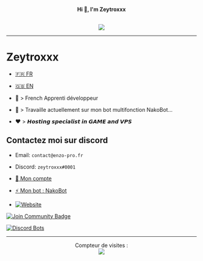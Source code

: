 <!--
NIQUE BIEN TA MERE CELUI QUI ME COPIE 🖕🖕🖕🖕🖕🖕🖕
-->




<p align='center'>
  <b>Hi 👋, I'm Zeytroxxx</b><br>
</p>

<p align="center"><br>
  <a href="https://github.com/Zeytroxxx">
    <img src="https://discord.c99.nl/widget/theme-4/752559885190824026.png"/>
     </a>
</p>

--- 

# Zeytroxxx
- [🇫🇷 FR](https://github.com/zeytroxxx/Zeytroxxx/blob/README.md/README.md)  

- [🇬🇧 EN](https://github.com/zeytroxxx/Zeytroxxx/blob/README.md/README_EN.md)

- 🐍 > French Apprenti développeur
- 🔭 > Travaille actuellement sur mon bot multifonction NakoBot...
- ❤️ > 𝙃𝙤𝙨𝙩𝙞𝙣𝙜 𝙨𝙥𝙚𝙘𝙞𝙖𝙡𝙞𝙨𝙩 𝙞𝙣 𝙂𝘼𝙈𝙀 𝙖𝙣𝙙 𝙑𝙋𝙎

## Contactez moi sur discord
- Email: `contact@enzo-pro.fr`
- Discord: `zeytroxxx#0001`

- [👋 Mon compte](https://discord.com/users/752559885190824026)

- [⚡ Mon bot : NakoBot](https://discord.com/oauth2/authorize?client_id=801523961539330078&permissions=8&scope=bot)
-  [<img alt = "Website" src = "https://img.shields.io/badge/-Website-FF0000"/>](https://nakobot.xyz)  

<a href="https://discord.com/invite/UNc9pUX8yd"><img src="https://img.shields.io/discord/831566848465174579?color=%235865f2&label=NakoBot%20%7C%20Support&style=for-the-badge" alt="Join Community Badge"/></a>


[![Discord Bots](https://top.gg/api/widget/801523961539330078.svg)](https://top.gg/bot/801523961539330078)


---  

<p align="center"> 
  Compteur de visites :<br>
  <img src="https://profile-counter.glitch.me/zeytroxxx/count.svg" />
</p>

